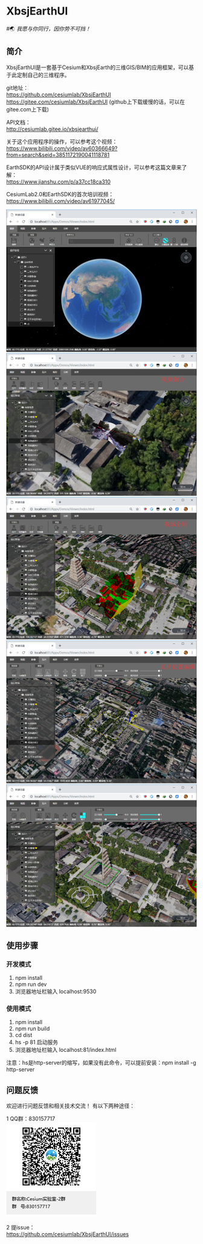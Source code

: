 # XbsjEarthUI

#🌏
*我愿与你同行，因你势不可挡！*

## 简介
XbsjEarthUI是一套基于Cesium和XbsjEarth的三维GIS/BIM的应用框架，可以基于此定制自己的三维程序。

git地址：  
https://github.com/cesiumlab/XbsjEarthUI   
https://gitee.com/cesiumlab/XbsjEarthUI (github上下载缓慢的话，可以在gitee.com上下载)   

API文档：  
http://cesiumlab.gitee.io/xbsjearthui/  

关于这个应用程序的操作，可以参考这个视频：  
https://www.bilibili.com/video/av60366649?from=search&seid=3851172190041118781  

EarthSDK的API设计属于类似VUE的响应式属性设计，可以参考这篇文章来了解：  
https://www.jianshu.com/p/a37cc18ca310  

CesiumLab2.0和EarthSDK的首次培训视频：  
https://www.bilibili.com/video/av61977045/  

![](./Tools/readme/start.png)  
![](./Tools/readme/视频融合.png)  
![](./Tools/readme/视域分析.png)  
![](./Tools/readme/瓦片位置编辑.png)  
![](./Tools/readme/压平.png)  

## 使用步骤

### 开发模式

1. npm install
2. npm run dev 
3. 浏览器地址栏输入 localhost:9530

### 使用模式

1. npm install
2. npm run build
3. cd dist
4. hs -p 81 启动服务
5. 浏览器地址栏输入 localhost:81/index.html

注意：hs是http-server的缩写，如果没有此命令，可以提前安装：npm install -g http-server

## 问题反馈

欢迎进行问题反馈和相关技术交流！
有以下两种途径：  

1 QQ群：830157717  
![](./Tools/readme/qq.png)

2 提issue：  
https://github.com/cesiumlab/XbsjEarthUI/issues

